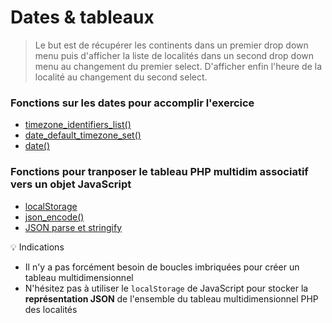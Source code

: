 # Dates & tableaux

>Le but est de récupérer les continents dans un premier drop down menu puis d'afficher la liste de localités dans un second drop down menu au changement du premier select. D'afficher enfin l'heure de la localité au changement du second select.

### Fonctions sur les dates pour accomplir l'exercice

- [timezone_identifiers_list()](http://php.net/manual/fr/function.timezone-identifiers-list.php)
- [date_default_timezone_set()](http://php.net/manual/fr/function.date-default-timezone-set.php)
- [date()](http://php.net/manual/fr/function.date.php)

### Fonctions pour tranposer le tableau PHP multidim associatif vers un objet JavaScript

- [localStorage](https://developer.mozilla.org/fr/docs/Web/API/Storage/LocalStorage)
- [json_encode()](http://php.net/manual/fr/function.json-encode.php)
- [JSON parse et stringify](https://developer.mozilla.org/fr/docs/Web/JavaScript/Reference/Objets_globaux/JSON)

:bulb: Indications

- Il n'y a pas forcément besoin de boucles imbriquées pour créer un tableau multidimensionnel
- N'hésitez pas à utiliser le `localStorage` de JavaScript pour stocker la **représentation JSON** de l'ensemble du tableau multidimensionnel PHP des localités

